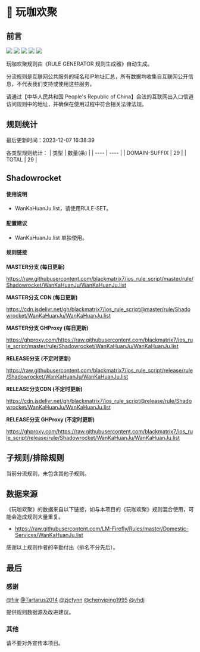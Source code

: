# 🧸 玩咖欢聚

## 前言

![](https://shields.io/badge/-移除重复规则-ff69b4) ![](https://shields.io/badge/-DOMAIN与DOMAIN--SUFFIX合并-green) ![](https://shields.io/badge/-DOMAIN--SUFFIX间合并-critical) ![](https://shields.io/badge/-DOMAIN--SUFFIX与DOMAIN--KEYWORD合并-blue) ![](https://shields.io/badge/-IP--CIDR(6)合并-blueviolet) 

玩咖欢聚规则由《RULE GENERATOR 规则生成器》自动生成。

分流规则是互联网公共服务的域名和IP地址汇总，所有数据均收集自互联网公开信息，不代表我们支持或使用这些服务。

请通过【中华人民共和国 People's Republic of China】合法的互联网出入口信道访问规则中的地址，并确保在使用过程中符合相关法律法规。

## 规则统计

最后更新时间：2023-12-07 16:38:39

各类型规则统计：
| 类型 | 数量(条)  | 
| ---- | ----  |
| DOMAIN-SUFFIX | 29  | 
| TOTAL | 29  | 


## Shadowrocket 

#### 使用说明
- WanKaHuanJu.list，请使用RULE-SET。

#### 配置建议
- WanKaHuanJu.list 单独使用。

#### 规则链接
**MASTER分支 (每日更新)**

https://raw.githubusercontent.com/blackmatrix7/ios_rule_script/master/rule/Shadowrocket/WanKaHuanJu/WanKaHuanJu.list

**MASTER分支 CDN (每日更新)**

https://cdn.jsdelivr.net/gh/blackmatrix7/ios_rule_script@master/rule/Shadowrocket/WanKaHuanJu/WanKaHuanJu.list

**MASTER分支 GHProxy (每日更新)**

https://ghproxy.com/https://raw.githubusercontent.com/blackmatrix7/ios_rule_script/master/rule/Shadowrocket/WanKaHuanJu/WanKaHuanJu.list

**RELEASE分支 (不定时更新)**

https://raw.githubusercontent.com/blackmatrix7/ios_rule_script/release/rule/Shadowrocket/WanKaHuanJu/WanKaHuanJu.list

**RELEASE分支CDN (不定时更新)**

https://cdn.jsdelivr.net/gh/blackmatrix7/ios_rule_script@release/rule/Shadowrocket/WanKaHuanJu/WanKaHuanJu.list

**RELEASE分支 GHProxy (不定时更新)**

https://ghproxy.com/https://raw.githubusercontent.com/blackmatrix7/ios_rule_script/release/rule/Shadowrocket/WanKaHuanJu/WanKaHuanJu.list

## 子规则/排除规则


当前分流规则，未包含其他子规则。

## 数据来源

《玩咖欢聚》的数据来自以下链接，如与本项目的《玩咖欢聚》规则混合使用，可能会造成规则大量重复。

- https://raw.githubusercontent.com/LM-Firefly/Rules/master/Domestic-Services/WanKaHuanJu.list


感谢以上规则作者的辛勤付出（排名不分先后）。

## 最后

### 感谢

[@fiiir](https://github.com/fiiir) [@Tartarus2014](https://github.com/Tartarus2014) [@zjcfynn](https://github.com/zjcfynn) [@chenyiping1995](https://github.com/chenyiping1995) [@vhdj](https://github.com/vhdj)

提供规则数据源及改进建议。

### 其他

请不要对外宣传本项目。